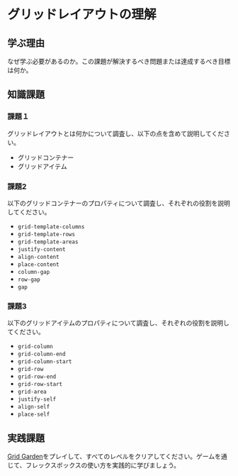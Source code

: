 # グリッドレイアウトの理解

## 学ぶ理由

なぜ学ぶ必要があるのか。この課題が解決するべき問題または達成するべき目標は何か。

## 知識課題

### 課題１

グリッドレイアウトとは何かについて調査し、以下の点を含めて説明してください。

- グリッドコンテナー
- グリッドアイテム

### 課題2

以下のグリッドコンテナーのプロパティについて調査し、それぞれの役割を説明してください。

- `grid-template-columns`
- `grid-template-rows`
- `grid-template-areas`
- `justify-content`
- `align-content`
- `place-content`
- `column-gap`
- `row-gap`
- `gap`

### 課題3

以下のグリッドアイテムのプロパティについて調査し、それぞれの役割を説明してください。

- `grid-column`
- `grid-column-end`
- `grid-column-start`
- `grid-row`
- `grid-row-end`
- `grid-row-start`
- `grid-area`
- `justify-self`
- `align-self`
- `place-self`

## 実践課題

[Grid Garden](https://cssgridgarden.com/)をプレイして、すべてのレベルをクリアしてください。ゲームを通じて、フレックスボックスの使い方を実践的に学びましょう。
